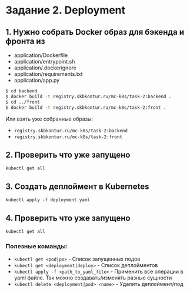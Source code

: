 # Задание 2. Deployment

## 1. Нужно собрать Docker образ для бэкенда и фронта из

 * application/Dockerfile
 * application/entrypoint.sh
 * application/.dockerignore
 * application/requirements.txt
 * application/app.py


```bash
$ cd backend
$ docker build -t registry.skbkontur.ru/mc-k8s/task-2:backend .
$ cd ../front
$ docker build -t registry.skbkontur.ru/mc-k8s/task-2:front .
```

Или взять уже собранные образы:

* `registry.skbkontur.ru/mc-k8s/task-2:backend`
* `registry.skbkontur.ru/mc-k8s/task-2:front`

## 2. Проверить что уже запущено
`kubectl get all`

## 3. Создать деплоймент в Kubernetes

`kubectl apply -f deployment.yaml`

## 4. Проверить что уже запущено
`kubectl get all`

### Полезные команды:

* `kubectl get <pod|po>` - Список запущенных подов
* `kubectl get <deployment|deploy>` - Список деплойментов
* `kubectl apply -f <path_to_yaml_file>` - Применить все операции в yaml файле. Так можно создавать/изменять разные сущности
* `kubectl delete <deployment|pod> <name>` - Удалить деплоймент/под
